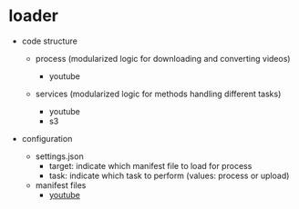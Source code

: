 # loader

* code structure
  * process (modularized logic for downloading and converting videos)
    * youtube

  * services (modularized logic for methods handling different tasks)
    * youtube
    * s3

* configuration
  * settings.json
    * target: indicate which manifest file to load for process
    * task: indicate which task to perform (values: process or upload)
  * manifest files
    * [youtube](https://github.com/jacky1999cn2000/loader/blob/master/notes/youtube.md)
